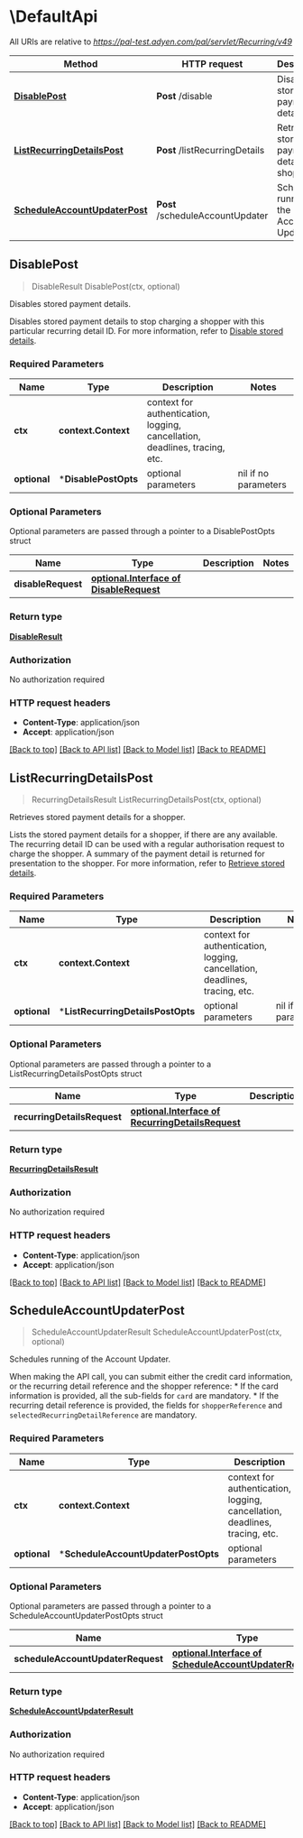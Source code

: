 # \DefaultApi

All URIs are relative to *https://pal-test.adyen.com/pal/servlet/Recurring/v49*

Method | HTTP request | Description
------------- | ------------- | -------------
[**DisablePost**](DefaultApi.md#DisablePost) | **Post** /disable | Disables stored payment details.
[**ListRecurringDetailsPost**](DefaultApi.md#ListRecurringDetailsPost) | **Post** /listRecurringDetails | Retrieves stored payment details for a shopper.
[**ScheduleAccountUpdaterPost**](DefaultApi.md#ScheduleAccountUpdaterPost) | **Post** /scheduleAccountUpdater | Schedules running of the Account Updater.



## DisablePost

> DisableResult DisablePost(ctx, optional)

Disables stored payment details.

Disables stored payment details to stop charging a shopper with this particular recurring detail ID.  For more information, refer to [Disable stored details](https://docs.adyen.com/classic-integration/recurring-payments/disable-stored-details/).

### Required Parameters


Name | Type | Description  | Notes
------------- | ------------- | ------------- | -------------
**ctx** | **context.Context** | context for authentication, logging, cancellation, deadlines, tracing, etc.
 **optional** | ***DisablePostOpts** | optional parameters | nil if no parameters

### Optional Parameters

Optional parameters are passed through a pointer to a DisablePostOpts struct


Name | Type | Description  | Notes
------------- | ------------- | ------------- | -------------
 **disableRequest** | [**optional.Interface of DisableRequest**](DisableRequest.md)|  | 

### Return type

[**DisableResult**](DisableResult.md)

### Authorization

No authorization required

### HTTP request headers

- **Content-Type**: application/json
- **Accept**: application/json

[[Back to top]](#) [[Back to API list]](../README.md#documentation-for-api-endpoints)
[[Back to Model list]](../README.md#documentation-for-models)
[[Back to README]](../README.md)


## ListRecurringDetailsPost

> RecurringDetailsResult ListRecurringDetailsPost(ctx, optional)

Retrieves stored payment details for a shopper.

Lists the stored payment details for a shopper, if there are any available. The recurring detail ID can be used with a regular authorisation request to charge the shopper. A summary of the payment detail is returned for presentation to the shopper.  For more information, refer to [Retrieve stored details](https://docs.adyen.com/classic-integration/recurring-payments/retrieve-stored-details/).

### Required Parameters


Name | Type | Description  | Notes
------------- | ------------- | ------------- | -------------
**ctx** | **context.Context** | context for authentication, logging, cancellation, deadlines, tracing, etc.
 **optional** | ***ListRecurringDetailsPostOpts** | optional parameters | nil if no parameters

### Optional Parameters

Optional parameters are passed through a pointer to a ListRecurringDetailsPostOpts struct


Name | Type | Description  | Notes
------------- | ------------- | ------------- | -------------
 **recurringDetailsRequest** | [**optional.Interface of RecurringDetailsRequest**](RecurringDetailsRequest.md)|  | 

### Return type

[**RecurringDetailsResult**](RecurringDetailsResult.md)

### Authorization

No authorization required

### HTTP request headers

- **Content-Type**: application/json
- **Accept**: application/json

[[Back to top]](#) [[Back to API list]](../README.md#documentation-for-api-endpoints)
[[Back to Model list]](../README.md#documentation-for-models)
[[Back to README]](../README.md)


## ScheduleAccountUpdaterPost

> ScheduleAccountUpdaterResult ScheduleAccountUpdaterPost(ctx, optional)

Schedules running of the Account Updater.

When making the API call, you can submit either the credit card information, or the recurring detail reference and the shopper reference: * If the card information is provided, all the sub-fields for `card` are mandatory. * If the recurring detail reference is provided, the fields for `shopperReference` and `selectedRecurringDetailReference` are mandatory.

### Required Parameters


Name | Type | Description  | Notes
------------- | ------------- | ------------- | -------------
**ctx** | **context.Context** | context for authentication, logging, cancellation, deadlines, tracing, etc.
 **optional** | ***ScheduleAccountUpdaterPostOpts** | optional parameters | nil if no parameters

### Optional Parameters

Optional parameters are passed through a pointer to a ScheduleAccountUpdaterPostOpts struct


Name | Type | Description  | Notes
------------- | ------------- | ------------- | -------------
 **scheduleAccountUpdaterRequest** | [**optional.Interface of ScheduleAccountUpdaterRequest**](ScheduleAccountUpdaterRequest.md)|  | 

### Return type

[**ScheduleAccountUpdaterResult**](ScheduleAccountUpdaterResult.md)

### Authorization

No authorization required

### HTTP request headers

- **Content-Type**: application/json
- **Accept**: application/json

[[Back to top]](#) [[Back to API list]](../README.md#documentation-for-api-endpoints)
[[Back to Model list]](../README.md#documentation-for-models)
[[Back to README]](../README.md)

